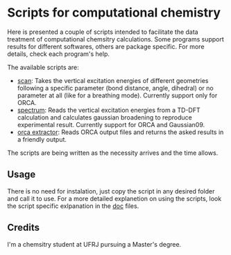 # Scripts for computational chemistry

Here is presented a couple of scripts intended to facilitate the data treatment of computational chemsitry calculations. Some programs support results for different softwares, others are package specific. For more details, check each program's help.

The available scripts are:
- [scan](./doc/scan.md): Takes the vertical excitation energies of different geometries following a specific parameter (bond distance, angle, dihedral) or no parameter at all (like for a breathing mode). Currently support only for ORCA.
- [spectrum](./doc/spectrum.md): Reads the vertical excitation energies from a TD-DFT calculation and calculates gaussian broadening to reproduce experimental result. Currently support for ORCA and Gaussian09.
- [orca extractor](./doc/orca_extractor.md): Reads ORCA output files and returns the asked results in a friendly output.

The scripts are being written as the necessity arrives and the time allows.

## Usage

There is no need for instalation, just copy the script in any desired folder and call it to use. For a more detailed explanetion on using the scripts, look the script specific exlpanation in the [doc](./doc) files.

## Credits

I'm a chemsitry student at UFRJ pursuing a Master's degree.